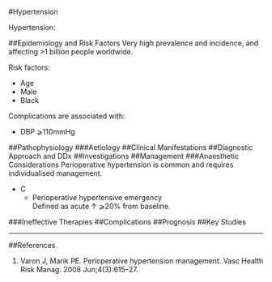#Hypertension

Hypertension:


##Epidemiology and Risk Factors
Very high prevalence and incidence, and affecting >1 billion people worldwide.

Risk factors:
* Age
* Male
* Black

Complications are associated with:
* DBP ⩾110mmHg

##Pathophysiology
###Aetiology
##Clinical Manifestations
##Diagnostic Approach and DDx
##Investigations
##Management
###Anaesthetic Considerations
Perioperative hypertension is common and requires individualised management.

* C
	* Perioperative hypertensive emergency  
	Defined as acute ↑ ⩾20% from baseline.

###Ineffective Therapies
##Complications
##Prognosis
##Key Studies

---
##References
1. Varon J, Marik PE. Perioperative hypertension management. Vasc Health Risk Manag. 2008 Jun;4(3):615–27. 
